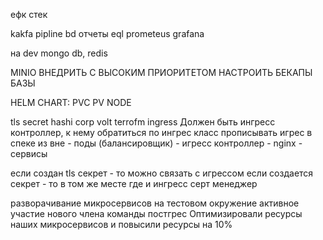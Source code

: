 ефк стек

kakfa
pipline
bd
отчеты eql
prometeus
grafana

на dev
mongo db, redis


MINIO ВНЕДРИТЬ С ВЫСОКИМ ПРИОРИТЕТОМ 
НАСТРОИТЬ БЕКАПЫ БАЗЫ


HELM CHART:
PVC PV NODE


tls secret
hashi corp volt
terrofm
ingress Должен быть ингресс контроллер, к нему обратиться по ингрес класс 
прописывать игрес в спеке
из вне - поды  (балансировщик) - игресс контроллер - nginx - cервисы 

если создан tls секрет - то можно связать с игрессом 
если создается секрет - то в том же месте где и ингресс
серт менеджер  




разворачивание микросервисов на тестовом окружение
активное участие нового члена команды
постгрес
Оптимизировали ресурсы наших микросервисов и повысили ресурсы на 10%



